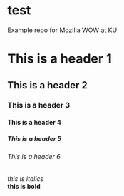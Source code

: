 # test
Example repo for Mozilla WOW at KU  
# This is a header 1  
## This is a header 2  
### This is a header 3  
#### This is a header 4  
##### This is a header 5  
###### This is a header 6  
*this is italics*  
**this is bold**  
